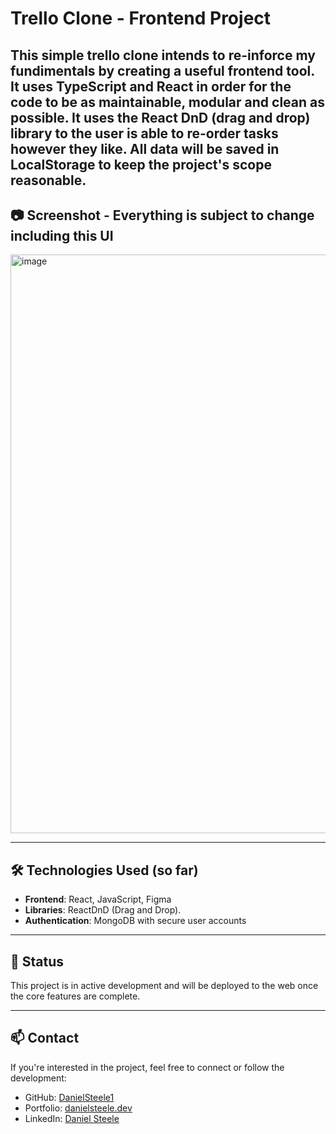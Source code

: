 # Trello Clone - Frontend Project

This simple trello clone intends to re-inforce my fundimentals by creating a useful frontend tool. It uses TypeScript and React in order for the code to be as maintainable, modular and clean as possible.
It uses the React DnD (drag and drop) library to the user is able to re-order tasks however they like. All data will be saved in LocalStorage to keep the project's scope reasonable. 
---
## 📷 Screenshot - Everything is subject to change including this UI

<img width="1902" height="926" alt="image" src="https://github.com/user-attachments/assets/7ba07641-b16f-4dc8-8c41-06cfa9b6450e" />

---
## 🛠 Technologies Used (so far)

- **Frontend**: React, JavaScript, Figma
- **Libraries**: ReactDnD (Drag and Drop).
- **Authentication**: MongoDB with secure user accounts

---

## 📌 Status

This project is in active development and will be deployed to the web once the core features are complete.

---

## 📫 Contact

If you're interested in the project, feel free to connect or follow the development:

- GitHub: [DanielSteele1](https://github.com/DanielSteele1)
- Portfolio: [danielsteele.dev](https://danielsteele.dev)
- LinkedIn: [Daniel Steele](https://www.linkedin.com/in/daniel-steele1)
